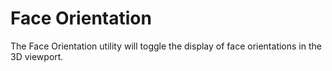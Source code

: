 # Face Orientation

The Face Orientation utility will toggle the display of face orientations in the 3D viewport.